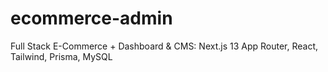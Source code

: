 # ecommerce-admin
 Full Stack E-Commerce + Dashboard & CMS: Next.js 13 App Router, React, Tailwind, Prisma, MySQL
